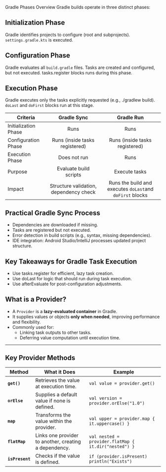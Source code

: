 Gradle Phases Overview
Gradle builds operate in three distinct phases:

## Initialization Phase

Gradle identifies projects to configure (root and subprojects).
`settings.gradle.kts` is executed.
## Configuration Phase

Gradle evaluates all `build.gradle` files.
Tasks are created and configured, but not executed.
tasks.register blocks runs during this phase.
## Execution Phase

Gradle executes only the tasks explicitly requested (e.g., ./gradlew build).
`doLast` and `doFirst` blocks run at this stage.


| Criteria  | Gradle Sync |                       Gradle Run                       |
| ------------- |:-------------:|:------------------------------------------------------:|
| Initialization Phase	      | Runs    |                          Runs                          |
| Configuration Phase     | Runs (inside tasks registered)     |             Runs (inside tasks registered)             |
| Execution Phase	     | Does not run   |                          Runs                          |
| Purpose	     |Evaluate build scripts	    |                     Execute tasks                      |
| Impact	     | Structure validation, dependency check     |Runs the build and executes `doLast`and `doFirst` blocks|


## Practical Gradle Sync Process
* Dependencies are downloaded if missing.
* Tasks are registered but not executed.
* Error detection in build scripts (e.g., syntax, missing dependencies).
* IDE integration: Android Studio/IntelliJ processes updated project structure.

## Key Takeaways for Gradle Task Execution
* Use tasks.register for efficient, lazy task creation.
* Use doLast for logic that should run during task execution.
* Use afterEvaluate for post-configuration adjustments.

## **What is a Provider?**
- A `Provider` is a **lazy-evaluated container** in Gradle.
- It supplies values or objects **only when needed**, improving performance and flexibility.
- Commonly used for:
    - Linking task outputs to other tasks.
    - Deferring value computation until execution time.

---

## **Key Provider Methods**

| **Method**        | **What it Does**                                              | **Example**                                     |
|-------------------|--------------------------------------------------------------|------------------------------------------------|
| **`get()`**       | Retrieves the value at execution time.                        | `val value = provider.get()`                   |
| **`orElse`**      | Supplies a default value if none is defined.                  | `val version = provider.orElse("1.0")`         |
| **`map`**         | Transforms the value within the provider.                     | `val upper = provider.map { it.uppercase() }`  |
| **`flatMap`**     | Links one provider to another, creating a dependency.         | `val nested = provider.flatMap { it.dir("nested") }` |
| **`isPresent`**   | Checks if the value is defined.                               | `if (provider.isPresent) println("Exists")`    |

